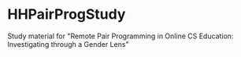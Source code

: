 # HHPairProgStudy
Study material for "Remote Pair Programming in Online CS Education: Investigating through a Gender Lens"
